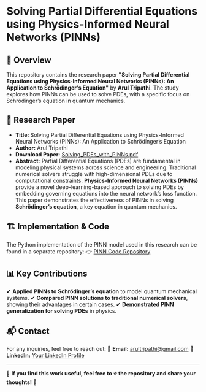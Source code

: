 # **Solving Partial Differential Equations using Physics-Informed Neural Networks (PINNs)**

## 📌 **Overview**
This repository contains the research paper **"Solving Partial Differential Equations using Physics-Informed Neural Networks (PINNs): An Application to Schrödinger's Equation"** by **Arul Tripathi**. The study explores how PINNs can be used to solve PDEs, with a specific focus on Schrödinger’s equation in quantum mechanics.

## 📄 **Research Paper**
- **Title:** Solving Partial Differential Equations using Physics-Informed Neural Networks (PINNs): An Application to Schrödinger’s Equation
- **Author:** Arul Tripathi
- **Download Paper:** [Solving_PDEs_with_PINNs.pdf](./Solving%20Partial%20Differential%20Equations%20using%20Physics.pdf)
- **Abstract:**
  Partial Differential Equations (PDEs) are fundamental in modeling physical systems across science and engineering. Traditional numerical solvers struggle with high-dimensional PDEs due to computational constraints. **Physics-Informed Neural Networks (PINNs)** provide a novel deep-learning-based approach to solving PDEs by embedding governing equations into the neural network’s loss function. This paper demonstrates the effectiveness of PINNs in solving **Schrödinger’s equation**, a key equation in quantum mechanics.

## 🏗 **Implementation & Code**
The Python implementation of the PINN model used in this research can be found in a separate repository:
👉 [PINN Code Repository](https://github.com/hackingsage/Schrodinger-PINN)

## 📊 **Key Contributions**
✔ **Applied PINNs to Schrödinger’s equation** to model quantum mechanical systems.
✔ **Compared PINN solutions to traditional numerical solvers**, showing their advantages in certain cases.
✔ **Demonstrated PINN generalization for solving PDEs** in physics.

## 📬 **Contact**
For any inquiries, feel free to reach out:
📧 **Email:** [arultripathi@gmail.com](mailto:arultripathi@gmail.com)
🔗 **LinkedIn:** [Your LinkedIn Profile](https://www.linkedin.com/in/arul-tripathi/)

---
📢 **If you find this work useful, feel free to ⭐ the repository and share your thoughts!** 🚀
